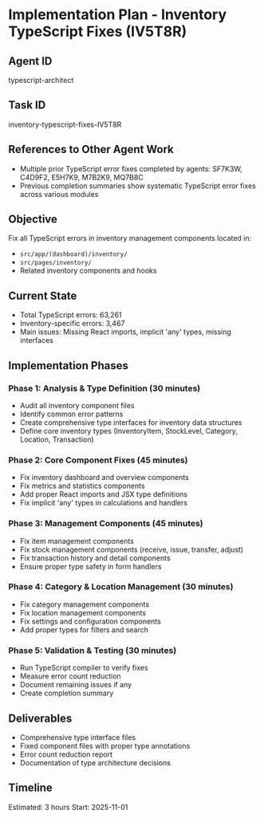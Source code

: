 # Implementation Plan - Inventory TypeScript Fixes (IV5T8R)

## Agent ID
typescript-architect

## Task ID
inventory-typescript-fixes-IV5T8R

## References to Other Agent Work
- Multiple prior TypeScript error fixes completed by agents: SF7K3W, C4D9F2, E5H7K9, M7B2K9, MQ7B8C
- Previous completion summaries show systematic TypeScript error fixes across various modules

## Objective
Fix all TypeScript errors in inventory management components located in:
- `src/app/(dashboard)/inventory/`
- `src/pages/inventory/`
- Related inventory components and hooks

## Current State
- Total TypeScript errors: 63,261
- Inventory-specific errors: 3,467
- Main issues: Missing React imports, implicit 'any' types, missing interfaces

## Implementation Phases

### Phase 1: Analysis & Type Definition (30 minutes)
- Audit all inventory component files
- Identify common error patterns
- Create comprehensive type interfaces for inventory data structures
- Define core inventory types (InventoryItem, StockLevel, Category, Location, Transaction)

### Phase 2: Core Component Fixes (45 minutes)
- Fix inventory dashboard and overview components
- Fix metrics and statistics components
- Add proper React imports and JSX type definitions
- Fix implicit 'any' types in calculations and handlers

### Phase 3: Management Components (45 minutes)
- Fix item management components
- Fix stock management components (receive, issue, transfer, adjust)
- Fix transaction history and detail components
- Ensure proper type safety in form handlers

### Phase 4: Category & Location Management (30 minutes)
- Fix category management components
- Fix location management components
- Fix settings and configuration components
- Add proper types for filters and search

### Phase 5: Validation & Testing (30 minutes)
- Run TypeScript compiler to verify fixes
- Measure error count reduction
- Document remaining issues if any
- Create completion summary

## Deliverables
- Comprehensive type interface files
- Fixed component files with proper type annotations
- Error count reduction report
- Documentation of type architecture decisions

## Timeline
Estimated: 3 hours
Start: 2025-11-01
